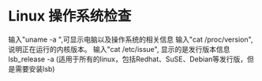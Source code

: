 # Linux 操作系统检查

输入"uname -a ",可显示电脑以及操作系统的相关信息
输入"cat /proc/version",说明正在运行的内核版本。
输入"cat /etc/issue", 显示的是发行版本信息
lsb_release -a (适用于所有的linux，包括Redhat、SuSE、Debian等发行版，但是需要安装lsb)


